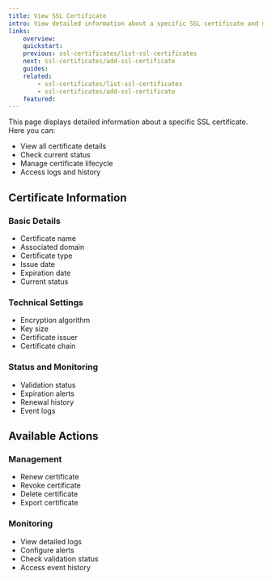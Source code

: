 ```yaml
---
title: View SSL Certificate
intro: View detailed information about a specific SSL certificate and manage its lifecycle.
links:
    overview:
    quickstart:
    previous: ssl-certificates/list-ssl-certificates
    next: ssl-certificates/add-ssl-certificate
    guides:
    related:
        - ssl-certificates/list-ssl-certificates
        - ssl-certificates/add-ssl-certificate
    featured:
---
```


This page displays detailed information about a specific SSL certificate. Here you can:

- View all certificate details
- Check current status
- Manage certificate lifecycle
- Access logs and history

## Certificate Information

### Basic Details
- Certificate name
- Associated domain
- Certificate type
- Issue date
- Expiration date
- Current status

### Technical Settings
- Encryption algorithm
- Key size
- Certificate issuer
- Certificate chain

### Status and Monitoring
- Validation status
- Expiration alerts
- Renewal history
- Event logs

## Available Actions

### Management
- Renew certificate
- Revoke certificate
- Delete certificate
- Export certificate

### Monitoring
- View detailed logs
- Configure alerts
- Check validation status
- Access event history
